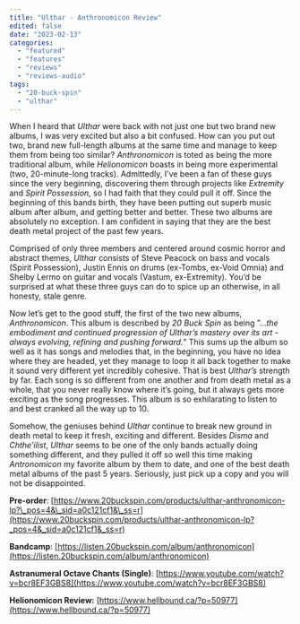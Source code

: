 ```yaml
---
title: "Ulthar - Anthronomicon Review"
edited: false
date: "2023-02-13"
categories:
  - "featured"
  - "features"
  - "reviews"
  - "reviews-audio"
tags:
  - "20-buck-spin"
  - "ulthar"
---
```


When I heard that _Ulthar_ were back with not just one but two brand new albums, I was very excited but also a bit confused. How can you put out two, brand new full-length albums at the same time and manage to keep them from being too similar? _Anthronomicon_ is toted as being the more traditional album, while _Helionomicon_ boasts in being more experimental (two, 20-minute-long tracks). Admittedly, I’ve been a fan of these guys since the very beginning, discovering them through projects like _Extremity_ and _Spirit Possession,_ so I had faith that they could pull it off. Since the beginning of this bands birth, they have been putting out superb music album after album, and getting better and better. These two albums are absolutely no exception. I am confident in saying that they are the best death metal project of the past few years.

Comprised of only three members and centered around cosmic horror and abstract themes, _Ulthar_ consists of Steve Peacock on bass and vocals (Spirit Possession), Justin Ennis on drums (ex-Tombs, ex-Void Omnia) and Shelby Lermo on guitar and vocals (Vastum, ex-Extremity). You’d be surprised at what these three guys can do to spice up an otherwise, in all honesty, stale genre. 

Now let’s get to the good stuff, the first of the two new albums, _Anthronomicon_. This album is described by _20 Buck Spin_ as being ”…_the embodiment and continued progression of Ulthar’s mastery over its art - always evolving, refining and pushing forward._” This sums up the album so well as it has songs and melodies that, in the beginning, you have no idea where they are headed, yet they manage to loop it all back together to make it sound very different yet incredibly cohesive. That is best _Ulthar’s_ strength by far. Each song is so different from one another and from death metal as a whole, that you never really know where it’s going, but it always gets more exciting as the song progresses. This album is so exhilarating to listen to and best cranked all the way up to 10.

Somehow, the geniuses behind _Ulthar_ continue to break new ground in death metal to keep it fresh, exciting and different. Besides _Disma_ and _Chthe’ilist_, _Ulthar_ seems to be one of the only bands actually doing something different, and they pulled it off so well this time making _Antronomicon_ my favorite album by them to date, and one of the best death metal albums of the past 5 years. Seriously, just pick up a copy and you will not be disappointed.

**Pre-order**: [https://www.20buckspin.com/products/ulthar-anthronomicon-lp?\_pos=4&\_sid=a0c121cf1&\_ss=r](https://www.20buckspin.com/products/ulthar-anthronomicon-lp?_pos=4&_sid=a0c121cf1&_ss=r)

**Bandcamp**: [https://listen.20buckspin.com/album/anthronomicon](https://listen.20buckspin.com/album/anthronomicon)

**Astranumeral Octave Chants (Single)**: [https://www.youtube.com/watch?v=bcr8EF3GBS8](https://www.youtube.com/watch?v=bcr8EF3GBS8)

**Helionomicon Review:** [https://www.hellbound.ca/?p=50977](https://www.hellbound.ca/?p=50977)

